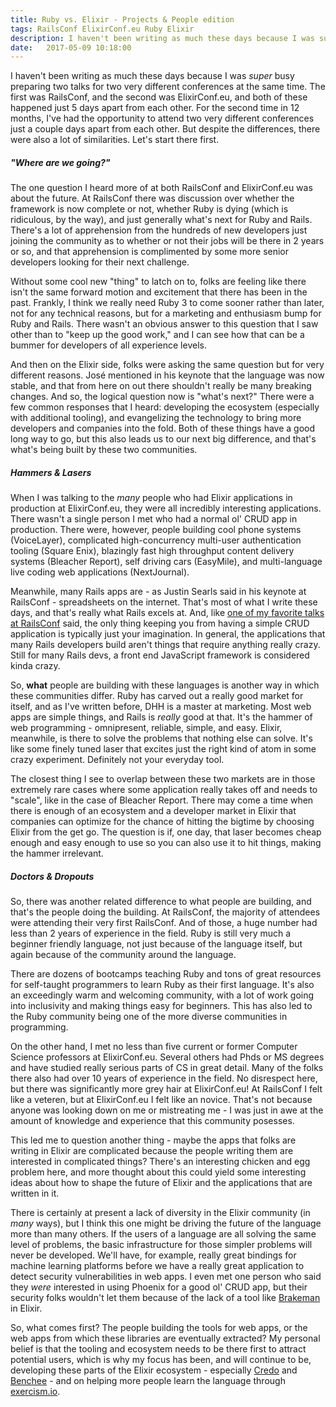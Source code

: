 ```yaml
---
title: Ruby vs. Elixir - Projects & People edition
tags: RailsConf ElixirConf.eu Ruby Elixir 
description: I haven't been writing as much these days because I was super busy preparing two talks for two very different conferences at the same time. The first was RailsConf, and the second was ElixirConf.eu, and both of these happened just 5 days apart from each other. For the second time in 12 months, I've had the opportunity to attend two very different conferences just a couple days apart from each other. But despite the differences, there were also a lot of similarities. Let's start there first.
date:   2017-05-09 10:18:00
---
```


I haven't been writing as much these days because I was _super_ busy preparing two talks for two very different conferences at the same time. The first was RailsConf, and the second was ElixirConf.eu, and both of these happened just 5 days apart from each other. For the second time in 12 months, I've had the opportunity to attend two very different conferences just a couple days apart from each other. But despite the differences, there were also a lot of similarities. Let's start there first.

##### "Where are we going?"

The one question I heard more of at both RailsConf and ElixirConf.eu was about the future. At RailsConf there was discussion over whether the framework is now complete or not, whether Ruby is dying (which is ridiculous, by the way), and just generally what's next for Ruby and Rails. There's a lot of apprehension from the hundreds of new developers just joining the community as to whether or not their jobs will be there in 2 years or so, and that apprehension is complimented by some more senior developers looking for their next challenge.

Without some cool new "thing" to latch on to, folks are feeling like there isn't the same forward motion and excitement that there has been in the past. Frankly, I think we really need Ruby 3 to come sooner rather than later, not for any technical reasons, but for a marketing and enthusiasm bump for Ruby and Rails. There wasn't an obvious answer to this question that I saw other than to "keep up the good work," and I can see how that can be a bummer for developers of all experience levels.

And then on the Elixir side, folks were asking the same question but for very different reasons. José mentioned in his keynote that the language was now stable, and that from here on out there shouldn't really be many breaking changes. And so, the logical question now is "what's next?" There were a few common responses that I heard: developing the ecosystem (especially with additional tooling), and evangelizing the technology to bring more developers and companies into the fold. Both of these things have a good long way to go, but this also leads us to our next big difference, and that's what's being built by these two communities.

##### Hammers & Lasers

When I was talking to the _many_ people who had Elixir applications in production at ElixirConf.eu, they were all incredibly interesting applications. There wasn't a single person I met who had a normal ol' CRUD app in production. There were, however, people building cool phone systems (VoiceLayer), complicated high-concurrency multi-user authentication tooling (Square Enix), blazingly fast high throughput content delivery systems (Bleacher Report), self driving cars (EasyMile), and multi-language live coding web applications (NextJournal).

Meanwhile, many Rails apps are - as Justin Searls said in his keynote at RailsConf - spreadsheets on the internet. That's most of what I write these days, and that's really what Rails excels at. And, like [one of my favorite talks at RailsConf](https://speakerdeck.com/derekprior/in-relentless-pursuit-of-rest) said, the only thing keeping you from having a simple CRUD application is typically just your imagination. In general, the applications that many Rails developers build aren't things that require anything really crazy. Still for many Rails devs, a front end JavaScript framework is considered kinda crazy.

So, **what** people are building with these languages is another way in which these communities differ. Ruby has carved out a really good market for itself, and as I've written before, DHH is a master at marketing. Most web apps are simple things, and Rails is _really_ good at that. It's the hammer of web programming - omnipresent, reliable, simple, and easy. Elixir, meanwhile, is there to solve the problems that nothing else can solve. It's like some finely tuned laser that excites just the right kind of atom in some crazy experiment. Definitely not your everyday tool.

The closest thing I see to overlap between these two markets are in those extremely rare cases where some application really takes off and needs to "scale", like in the case of Bleacher Report. There may come a time when there is enough of an ecosystem and a developer market in Elixir that companies can optimize for the chance of hitting the bigtime by choosing Elixir from the get go. The question is if, one day, that laser becomes cheap enough and easy enough to use so you can also use it to hit things, making the hammer irrelevant.

##### Doctors & Dropouts

So, there was another related difference to what people are building, and that's the people doing the building. At RailsConf, the majority of attendees were attending their very first RailsConf. And of those, a huge number had less than 2 years of experience in the field. Ruby is still very much a beginner friendly language, not just because of the language itself, but again because of the community around the language.

There are dozens of bootcamps teaching Ruby and tons of great resources for self-taught programmers to learn Ruby as their first language. It's also an exceedingly warm and welcoming community, with a lot of work going into inclusivity and making things easy for beginners. This has also led to the Ruby community being one of the more diverse communities in programming.

On the other hand, I met no less than five current or former Computer Science professors at ElixirConf.eu. Several others had Phds or MS degrees and have studied really serious parts of CS in great detail. Many of the folks there also had over 10 years of experience in the field. No disrespect here, but there was significantly more grey hair at ElixirConf.eu! At RailsConf I felt like a veteren, but at ElixirConf.eu I felt like an novice. That's not because anyone was looking down on me or mistreating me - I was just in awe at the amount of knowledge and experience that this community posesses.

This led me to question another thing - maybe the apps that folks are writing in Elixir are complicated because the people writing them are interested in complicated things? There's an interesting chicken and egg problem here, and more thought about this could yield some interesting ideas about how to shape the future of Elixir and the applications that are written in it.

There is certainly at present a lack of diversity in the Elixir community (in _many_ ways), but I think this one might be driving the future of the language more than many others. If the users of a language are all solving the same level of problems, the basic infrastructure for those simpler problems will never be developed. We'll have, for example, really great bindings for machine learning platforms before we have a really great application to detect security vulnerabilities in web apps. I even met one person who said they _were_ interested in using Phoenix for a good ol' CRUD app, but their security folks wouldn't let them because of the lack of a tool like [Brakeman](https://github.com/presidentbeef/brakeman) in Elixir.

So, what comes first? The people building the tools for web apps, or the web apps from which these libraries are eventually extracted? My personal belief is that the tooling and ecosystem needs to be there first to attract potential users, which is why my focus has been, and will continue to be, developing these parts of the Elixir ecosystem - especially [Credo](https://github.com/rrrene/credo) and [Benchee](https://github.com/PragTob/benchee) - and on helping more people learn the language through [exercism.io](http://exercism.io/).
